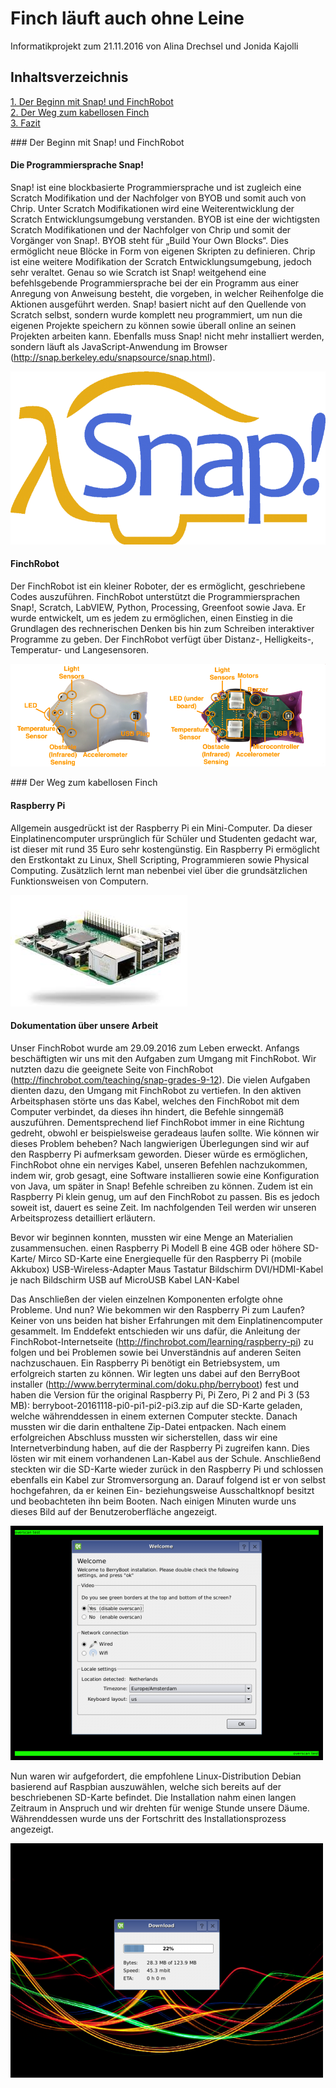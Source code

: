 # Finch läuft auch ohne Leine

Informatikprojekt zum 21.11.2016 von Alina Drechsel und Jonida Kajolli



## Inhaltsverzeichnis

[1. Der Beginn mit Snap! und FinchRobot](#1)  
[2. Der Weg zum kabellosen Finch](#2)  
[3. Fazit](#3)



###<a name="1"></a> Der Beginn mit Snap! und FinchRobot

#### Die Programmiersprache Snap!

Snap! ist eine blockbasierte Programmiersprache und ist zugleich eine Scratch Modifikation und der Nachfolger von BYOB und somit auch von Chrip. Unter Scratch Modifikationen wird eine Weiterentwicklung der Scratch Entwicklungsumgebung verstanden. BYOB ist eine der wichtigsten Scratch Modifikationen und der Nachfolger von Chrip und somit der Vorgänger von Snap!. BYOB steht für „Build Your Own Blocks“. Dies ermöglicht neue Blöcke in Form von eigenen Skripten zu definieren. Chrip ist eine weitere Modifikation der Scratch Entwicklungsumgebung, jedoch sehr veraltet. 
Genau so wie Scratch ist Snap! weitgehend eine befehlsgebende Programmiersprache bei der ein Programm aus einer Anregung von Anweisung besteht, die vorgeben, in welcher Reihenfolge die Aktionen ausgeführt werden.
Snap! basiert nicht auf den Quellende von Scratch selbst, sondern wurde komplett neu programmiert,  um nun die eigenen Projekte speichern zu können sowie überall online an seinen Projekten arbeiten kann. Ebenfalls muss Snap! nicht mehr installiert werden, sondern läuft als JavaScript-Anwendung im Browser (http://snap.berkeley.edu/snapsource/snap.html). 

![bsp snapplogo](800px-Logo5.png)

#### FinchRobot

Der FinchRobot ist ein kleiner Roboter, der es ermöglicht, geschriebene Codes auszuführen.  FinchRobot unterstützt die Programmiersprachen Snap!, Scratch, LabVIEW, Python, Processing, Greenfoot sowie Java. Er wurde entwickelt, um es jedem zu ermöglichen, einen Einstieg in die Grundlagen des rechnerischen Denken bis hin zum Schreiben interaktiver Programme zu geben. Der FinchRobot verfügt über Distanz-, Helligkeits-, Temperatur- und Langesensoren.

![bsp FichRobot](FinchAnatomyAll.png)





###<a name="2"></a> Der Weg zum kabellosen Finch

#### Raspberry Pi

Allgemein ausgedrückt ist der Raspberry Pi ein Mini-Computer. Da dieser Einplatinencomputer ursprünglich für Schüler und Studenten gedacht war, ist dieser mit rund 35 Euro sehr kostengünstig. Ein Raspberry Pi ermöglicht den Erstkontakt zu Linux, Shell Scripting, Programmieren sowie Physical Computing. Zusätzlich lernt man nebenbei viel über die grundsätzlichen Funktionsweisen von Computern. 

![bsp Raspberry Pi](images.jpg)


#### Dokumentation über unsere Arbeit

Unser FinchRobot wurde am 29.09.2016 zum Leben erweckt. Anfangs beschäftigten wir uns mit den Aufgaben zum Umgang mit FinchRobot. Wir nutzten dazu die geeignete Seite von FinchRobot (http://finchrobot.com/teaching/snap-grades-9-12). Die vielen Aufgaben dienten dazu, den Umgang mit FinchRobot zu vertiefen. In den aktiven Arbeitsphasen störte uns das Kabel, welches den FinchRobot mit dem Computer verbindet, da dieses ihn hindert, die Befehle sinngemäß auszuführen. Dementsprechend lief FinchRobot immer in eine Richtung gedreht, obwohl er beispielsweise geradeaus laufen sollte. 
Wie können wir dieses Problem beheben? Nach langwierigen Überlegungen sind wir auf den Raspberry Pi aufmerksam geworden. Dieser würde es ermöglichen, FinchRobot ohne ein nerviges Kabel, unseren Befehlen nachzukommen, indem wir, grob gesagt, eine Software installieren sowie 
eine Konfiguration von Java, um später in Snap! Befehle schreiben zu können. Zudem ist ein Raspberry Pi klein genug, um auf den FinchRobot zu passen. Bis es jedoch soweit ist, dauert es seine Zeit. Im nachfolgenden Teil werden wir unseren Arbeitsprozess detailliert erläutern. 

Bevor wir beginnen konnten, mussten wir eine Menge an Materialien zusammensuchen. 
einen Raspberry Pi Modell B
eine 4GB oder höhere SD-Karte/ Mirco SD-Karte
eine Energiequelle für den Raspberry Pi (mobile Akkubox)
USB-Wireless-Adapter
Maus
Tastatur
Bildschirm
DVI/HDMI-Kabel je nach Bildschirm
USB auf MicroUSB Kabel
LAN-Kabel

Das Anschließen der vielen einzelnen Komponenten erfolgte ohne Probleme. Und nun? Wie bekommen wir den Raspberry Pi zum Laufen? Keiner von uns beiden hat bisher Erfahrungen mit dem Einplatinencomputer gesammelt. Im Enddefekt entschieden wir uns dafür, die Anleitung der FinchRobot-Internetseite (http://finchrobot.com/learning/raspberry-pi) zu folgen und bei Problemen sowie bei Unverständnis auf anderen Seiten nachzuschauen.
Ein Raspberry Pi benötigt ein Betriebsystem, um erfolgreich starten zu können. Wir legten uns dabei auf den BerryBoot installer (http://www.berryterminal.com/doku.php/berryboot) fest und haben die Version für the original Raspberry Pi, Pi Zero, Pi 2 and Pi 3 (53 MB): berryboot-20161118-pi0-pi1-pi2-pi3.zip auf die SD-Karte geladen, welche währenddessen in einem externen Computer steckte. Danach mussten wir die darin enthaltene Zip-Datei entpacken. Nach  einem erfolgreichen Abschluss mussten wir sicherstellen, dass wir eine Internetverbindung haben, auf die der Raspberry Pi zugreifen kann. Dies lösten wir mit einem vorhandenen Lan-Kabel aus der Schule. Anschließend steckten wir die SD-Karte wieder zurück in den Raspberry Pi und schlossen ebenfalls ein Kabel zur Stromversorgung an. Darauf folgend ist er von selbst hochgefahren, da er keinen Ein- beziehungsweise Ausschaltknopf besitzt und beobachteten ihn beim Booten. Nach einigen Minuten wurde uns dieses Bild auf der Benutzeroberfläche angezeigt.


![bsp Raspberry Pi Installation](9fa184c117c17ad4909408e0f6351a1a.media.500x375.png)



Nun waren wir aufgefordert, die empfohlene Linux-Distribution Debian basierend auf Raspbian auszuwählen, welche sich bereits auf der beschriebenen SD-Karte befindet. Die Installation nahm einen langen Zeitraum in Anspruch und wir drehten für wenige Stunde unsere Däume. Währenddessen wurde uns der Fortschritt des Installationsprozess angezeigt.


![bsp Raspberry Pi Installation](f573902075c44e29bcfd376383f1ea35.media.500x375.png)
